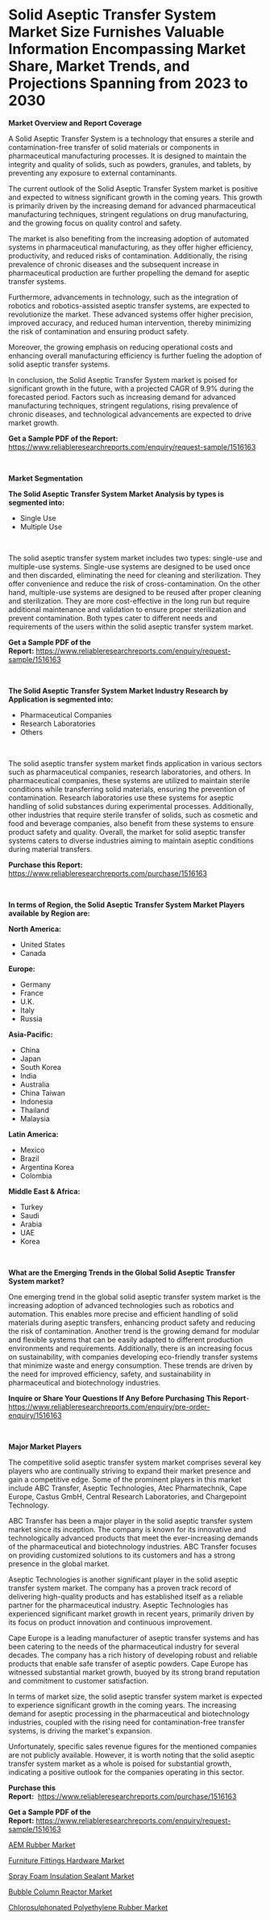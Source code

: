 <p><h1>Solid Aseptic Transfer System Market Size Furnishes Valuable Information Encompassing Market Share, Market Trends, and Projections Spanning from 2023 to 2030</h1></p><p><strong>Market Overview and Report Coverage</strong></p>
<p><p>A Solid Aseptic Transfer System is a technology that ensures a sterile and contamination-free transfer of solid materials or components in pharmaceutical manufacturing processes. It is designed to maintain the integrity and quality of solids, such as powders, granules, and tablets, by preventing any exposure to external contaminants.</p><p>The current outlook of the Solid Aseptic Transfer System market is positive and expected to witness significant growth in the coming years. This growth is primarily driven by the increasing demand for advanced pharmaceutical manufacturing techniques, stringent regulations on drug manufacturing, and the growing focus on quality control and safety.</p><p>The market is also benefiting from the increasing adoption of automated systems in pharmaceutical manufacturing, as they offer higher efficiency, productivity, and reduced risks of contamination. Additionally, the rising prevalence of chronic diseases and the subsequent increase in pharmaceutical production are further propelling the demand for aseptic transfer systems.</p><p>Furthermore, advancements in technology, such as the integration of robotics and robotics-assisted aseptic transfer systems, are expected to revolutionize the market. These advanced systems offer higher precision, improved accuracy, and reduced human intervention, thereby minimizing the risk of contamination and ensuring product safety.</p><p>Moreover, the growing emphasis on reducing operational costs and enhancing overall manufacturing efficiency is further fueling the adoption of solid aseptic transfer systems.</p><p>In conclusion, the Solid Aseptic Transfer System market is poised for significant growth in the future, with a projected CAGR of 9.9% during the forecasted period. Factors such as increasing demand for advanced manufacturing techniques, stringent regulations, rising prevalence of chronic diseases, and technological advancements are expected to drive market growth.</p></p>
<p><strong>Get a Sample PDF of the Report:</strong> <a href="https://www.reliableresearchreports.com/enquiry/request-sample/1516163">https://www.reliableresearchreports.com/enquiry/request-sample/1516163</a></p>
<p>&nbsp;</p>
<p><strong>Market Segmentation</strong></p>
<p><strong>The Solid Aseptic Transfer System Market Analysis by types is segmented into:</strong></p>
<p><ul><li>Single Use</li><li>Multiple Use</li></ul></p>
<p>&nbsp;</p>
<p><p>The solid aseptic transfer system market includes two types: single-use and multiple-use systems. Single-use systems are designed to be used once and then discarded, eliminating the need for cleaning and sterilization. They offer convenience and reduce the risk of cross-contamination. On the other hand, multiple-use systems are designed to be reused after proper cleaning and sterilization. They are more cost-effective in the long run but require additional maintenance and validation to ensure proper sterilization and prevent contamination. Both types cater to different needs and requirements of the users within the solid aseptic transfer system market.</p></p>
<p><strong>Get a Sample PDF of the Report:</strong>&nbsp;<a href="https://www.reliableresearchreports.com/enquiry/request-sample/1516163">https://www.reliableresearchreports.com/enquiry/request-sample/1516163</a></p>
<p>&nbsp;</p>
<p><strong>The Solid Aseptic Transfer System Market Industry Research by Application is segmented into:</strong></p>
<p><ul><li>Pharmaceutical Companies</li><li>Research Laboratories</li><li>Others</li></ul></p>
<p>&nbsp;</p>
<p><p>The solid aseptic transfer system market finds application in various sectors such as pharmaceutical companies, research laboratories, and others. In pharmaceutical companies, these systems are utilized to maintain sterile conditions while transferring solid materials, ensuring the prevention of contamination. Research laboratories use these systems for aseptic handling of solid substances during experimental processes. Additionally, other industries that require sterile transfer of solids, such as cosmetic and food and beverage companies, also benefit from these systems to ensure product safety and quality. Overall, the market for solid aseptic transfer systems caters to diverse industries aiming to maintain aseptic conditions during material transfers.</p></p>
<p><strong>Purchase this Report:</strong>&nbsp; <a href="https://www.reliableresearchreports.com/purchase/1516163">https://www.reliableresearchreports.com/purchase/1516163</a></p>
<p>&nbsp;</p>
<p><strong>In terms of Region, the Solid Aseptic Transfer System Market Players available by Region are:</strong></p>
<p>
    <p> <strong> North America: </strong>
        <ul>
            <li>United States</li>
            <li>Canada</li>
        </ul>
        </p> 
    <p> <strong> Europe: </strong>
        <ul>
            <li>Germany</li>
            <li>France</li>
            <li>U.K.</li>
            <li>Italy</li>
            <li>Russia</li>
        </ul>
        </p> 
    <p> <strong> Asia-Pacific: </strong>
        <ul>
            <li>China</li>
            <li>Japan</li>
            <li>South Korea</li>
            <li>India</li>
            <li>Australia</li>
            <li>China Taiwan</li>
            <li>Indonesia</li>
            <li>Thailand</li>
            <li>Malaysia</li>
        </ul>
        </p> 
    <p> <strong> Latin America: </strong>
        <ul>
            <li>Mexico</li>
            <li>Brazil</li>
            <li>Argentina Korea</li>
            <li>Colombia</li>
        </ul>
        </p> 
    <p> <strong> Middle East & Africa: </strong>
        <ul>
            <li>Turkey</li>
            <li>Saudi</li>
            <li>Arabia</li>
            <li>UAE</li>
            <li>Korea</li>
        </ul>
    </p>
    </p>
<p>&nbsp;</p>
<p><strong>What are the Emerging Trends in the Global Solid Aseptic Transfer System market?</strong></p>
<p><p>One emerging trend in the global solid aseptic transfer system market is the increasing adoption of advanced technologies such as robotics and automation. This enables more precise and efficient handling of solid materials during aseptic transfers, enhancing product safety and reducing the risk of contamination. Another trend is the growing demand for modular and flexible systems that can be easily adapted to different production environments and requirements. Additionally, there is an increasing focus on sustainability, with companies developing eco-friendly transfer systems that minimize waste and energy consumption. These trends are driven by the need for improved efficiency, safety, and sustainability in pharmaceutical and biotechnology industries.</p></p>
<p><strong>Inquire or Share Your Questions If Any Before Purchasing This Report</strong>- <a href="https://www.reliableresearchreports.com/enquiry/pre-order-enquiry/1516163">https://www.reliableresearchreports.com/enquiry/pre-order-enquiry/1516163</a></p>
<p>&nbsp;</p>
<p><strong>Major Market Players</strong></p>
<p><p>The competitive solid aseptic transfer system market comprises several key players who are continually striving to expand their market presence and gain a competitive edge. Some of the prominent players in this market include ABC Transfer, Aseptic Technologies, Atec Pharmatechnik, Cape Europe, Castus GmbH, Central Research Laboratories, and Chargepoint Technology.</p><p>ABC Transfer has been a major player in the solid aseptic transfer system market since its inception. The company is known for its innovative and technologically advanced products that meet the ever-increasing demands of the pharmaceutical and biotechnology industries. ABC Transfer focuses on providing customized solutions to its customers and has a strong presence in the global market.</p><p>Aseptic Technologies is another significant player in the solid aseptic transfer system market. The company has a proven track record of delivering high-quality products and has established itself as a reliable partner for the pharmaceutical industry. Aseptic Technologies has experienced significant market growth in recent years, primarily driven by its focus on product innovation and continuous improvement.</p><p>Cape Europe is a leading manufacturer of aseptic transfer systems and has been catering to the needs of the pharmaceutical industry for several decades. The company has a rich history of developing robust and reliable products that enable safe transfer of aseptic powders. Cape Europe has witnessed substantial market growth, buoyed by its strong brand reputation and commitment to customer satisfaction.</p><p>In terms of market size, the solid aseptic transfer system market is expected to experience significant growth in the coming years. The increasing demand for aseptic processing in the pharmaceutical and biotechnology industries, coupled with the rising need for contamination-free transfer systems, is driving the market's expansion.</p><p>Unfortunately, specific sales revenue figures for the mentioned companies are not publicly available. However, it is worth noting that the solid aseptic transfer system market as a whole is poised for substantial growth, indicating a positive outlook for the companies operating in this sector.</p></p>
<p><strong>Purchase this Report:</strong>&nbsp;&nbsp;<a href="https://www.reliableresearchreports.com/purchase/1516163">https://www.reliableresearchreports.com/purchase/1516163</a></p>
<p></p>
<p><strong>Get a Sample PDF of the Report:</strong>&nbsp;<a href="https://www.reliableresearchreports.com/enquiry/request-sample/1516163">https://www.reliableresearchreports.com/enquiry/request-sample/1516163</a></p>
<p><p><a href="https://medium.com/@juliusadams1991/aem-rubber-market-size-cagr-trends-2024-2030-9c8c589fde10">AEM Rubber Market</a></p><p><a href="https://medium.com/@shaniekunze/furniture-fittings-hardware-market-analysis-its-cagr-market-segmentation-and-global-industry-613406dacf60">Furniture Fittings Hardware Market</a></p><p><a href="https://medium.com/@ulicesdoyle2023/spray-foam-insulation-sealant-market-size-market-outlook-and-market-forecast-2023-to-2030-fc756977be9a">Spray Foam Insulation Sealant Market</a></p><p><a href="https://medium.com/@walkersipes1943/bubble-column-reactor-nbsp-market-focuses-on-market-share-size-and-projected-forecast-till-2030-c4cf07bb49f3">Bubble Column Reactor Market</a></p><p><a href="https://medium.com/@sylvanfahey/chlorosulphonated-polyethylene-rubber-market-exploring-market-share-market-trends-and-future-4705a45296cb">Chlorosulphonated Polyethylene Rubber Market</a></p></p>
